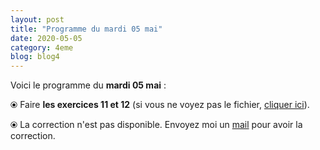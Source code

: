 ```yaml
---
layout: post
title: "Programme du mardi 05 mai"
date: 2020-05-05
category: 4eme
blog: blog4
---
```


Voici le programme du <b>mardi 05 mai</b> :

⦿ Faire <strong>les exercices 11 et 12</strong> (si vous ne voyez pas le fichier, <a href="/exercices/4eme/4eme_exercices_mardi_05_mai_2020.pdf">cliquer ici</a>).

<object data="/exercices/4eme/4eme_exercices_mardi_05_mai_2020.pdf" width="100%" height="500" type='application/pdf'></object>

⦿ La correction n'est pas disponible. Envoyez moi un <a href="mailto:benjamindang2015@gmail.com">mail</a> pour avoir la correction.
